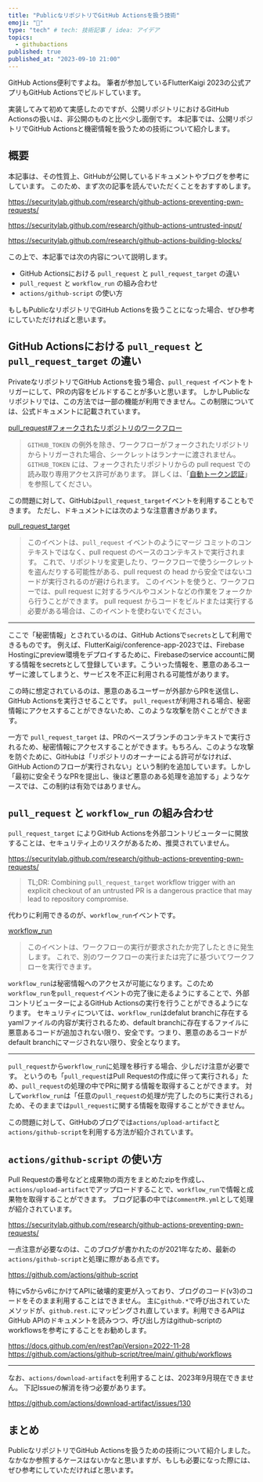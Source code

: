 ```yaml
---
title: "PublicなリポジトリでGitHub Actionsを扱う技術"
emoji: "🤖"
type: "tech" # tech: 技術記事 / idea: アイデア
topics: 
  - githubactions
published: true
published_at: "2023-09-10 21:00"
---
```


GitHub Actions便利ですよね。
筆者が参加しているFlutterKaigi 2023の公式アプリもGitHub Actionsでビルドしています。

実装してみて初めて実感したのですが、公開リポジトリにおけるGitHub Actionsの扱いは、非公開のものと比べ少し面倒です。
本記事では、公開リポジトリでGitHub Actionsと機密情報を扱うための技術について紹介します。

## 概要

本記事は、その性質上、GitHubが公開しているドキュメントやブログを参考にしています。
このため、まず次の記事を読んでいただくことをおすすめします。

https://securitylab.github.com/research/github-actions-preventing-pwn-requests/

https://securitylab.github.com/research/github-actions-untrusted-input/

https://securitylab.github.com/research/github-actions-building-blocks/

この上で、本記事では次の内容について説明します。

* GitHub Actionsにおける `pull_request` と `pull_request_target` の違い
* `pull_request` と `workflow_run` の組み合わせ
* `actions/github-script` の使い方

もしもPublicなリポジトリでGitHub Actionsを扱うことになった場合、ぜひ参考にしていただければと思います。

## GitHub Actionsにおける `pull_request` と `pull_request_target` の違い

PrivateなリポジトリでGitHub Actionsを扱う場合、`pull_request` イベントをトリガーにして、PRの内容をビルドすることが多いと思います。
しかしPublicなリポジトリでは、この方法では一部の機能が利用できません。この制限については、公式ドキュメントに記載されています。

[pull_request#フォークされたリポジトリのワークフロー](https://docs.github.com/ja/actions/using-workflows/events-that-trigger-workflows#%E3%83%95%E3%82%A9%E3%83%BC%E3%82%AF%E3%81%95%E3%82%8C%E3%81%9F%E3%83%AA%E3%83%9D%E3%82%B8%E3%83%88%E3%83%AA%E3%81%AE%E3%83%AF%E3%83%BC%E3%82%AF%E3%83%95%E3%83%AD%E3%83%BC)

> `GITHUB_TOKEN` の例外を除き、ワークフローがフォークされたリポジトリからトリガーされた場合、シークレットはランナーに渡されません。 `GITHUB_TOKEN` には、フォークされたリポジトリからの pull request での読み取り専用アクセス許可があります。 詳しくは、「[自動トークン認証](https://docs.github.com/ja/actions/security-guides/automatic-token-authentication)」を参照してください。

この問題に対して、GitHubは`pull_request_target`イベントを利用することもできます。
ただし、ドキュメントには次のような注意書きがあります。

[pull_request_target](https://docs.github.com/ja/actions/using-workflows/events-that-trigger-workflows#pull_request_target)

> このイベントは、`pull_request` イベントのようにマージ コミットのコンテキストではなく、pull request のベースのコンテキストで実行されます。 これで、リポジトリを変更したり、ワークフローで使うシークレットを盗んだりする可能性がある、pull request の head から安全ではないコードが実行されるのが避けられます。 このイベントを使うと、ワークフローでは、pull request に対するラベルやコメントなどの作業をフォークから行うことができます。 pull request からコードをビルドまたは実行する必要がある場合は、このイベントを使わないでください。

---

ここで「秘密情報」とされているのは、GitHub Actionsで`secrets`として利用できるものです。
例えば、FlutterKaigi/conference-app-2023では、Firebase Hostingにpreview環境をデプロイするために、Firebaseのservice accountに関する情報をsecretsとして登録しています。こういった情報を、悪意のあるユーザーに渡してしまうと、サービスを不正に利用される可能性があります。

この時に想定されているのは、悪意のあるユーザーが外部からPRを送信し、GitHub Actionsを実行させることです。
`pull_request`が利用される場合、秘密情報にアクセスすることができないため、このような攻撃を防ぐことができます。

一方で `pull_request_target` は、PRのベースブランチのコンテキストで実行されるため、秘密情報にアクセスすることができます。もちろん、このような攻撃を防ぐために、GitHubは「リポジトリのオーナーによる許可がなければ、GitHub Actionのフローが実行されない」という制約を追加しています。しかし「最初に安全そうなPRを提出し、後ほど悪意のある処理を追加する」ようなケースでは、この制約は有効ではありません。

## `pull_request` と `workflow_run` の組み合わせ

`pull_request_target` によりGitHub Actionsを外部コントリビューターに開放することは、セキュリティ上のリスクがあるため、推奨されていません。

https://securitylab.github.com/research/github-actions-preventing-pwn-requests/

> TL;DR: Combining `pull_request_target` workflow trigger with an explicit checkout of an untrusted PR is a dangerous practice that may lead to repository compromise.

代わりに利用できるのが、`workflow_run`イベントです。

[workflow_run](https://docs.github.com/ja/actions/using-workflows/events-that-trigger-workflows#workflow_run)

> このイベントは、ワークフローの実行が要求されたか完了したときに発生します。 これで、別のワークフローの実行または完了に基づいてワークフローを実行できます。

`workflow_run`は秘密情報へのアクセスが可能になります。このため`workflow_run`を`pull_request`イベントの完了後に走るようにすることで、外部コントリビューターによるGitHub Actionsの実行を行うことができるようになります。
セキュリティについては、`workflow_run`はdefalut branchに存在するyamlファイルの内容が実行されるため、default branchに存在するファイルに悪意あるコードが追加されない限り、安全です。つまり、悪意のあるコードがdefault branchにマージされない限り、安全となります。

---

`pull_request`から`workflow_run`に処理を移行する場合、少しだけ注意が必要です。
というのも「`pull_request`はPull Requestの作成に伴って実行される」ため、`pull_request`の処理の中でPRに関する情報を取得することができます。
対して`workflow_run`は「任意の`pull_request`の処理が完了したのちに実行される」ため、そのままでは`pull_request`に関する情報を取得することができません。

この問題に対して、GitHubのブログでは`actions/upload-artifact`と`actions/github-script`を利用する方法が紹介されています。

## `actions/github-script` の使い方

Pull Requestの番号などと成果物の両方をまとめたzipを作成し、`actions/upload-artifact`でアップロードすることで、`workflow_run`で情報と成果物を取得することができます。
ブログ記事の中では`CommentPR.yml`として処理が紹介されています。

https://securitylab.github.com/research/github-actions-preventing-pwn-requests/

一点注意が必要なのは、このブログが書かれたのが2021年なため、最新の`actions/github-script`と処理に際がある点です。

https://github.com/actions/github-script

特にv5からv6にかけてAPIに破壊的変更が入っており、ブログのコード(v3)のコードをそのまま利用することはできません。
主に`github.*`で呼び出されていたメソッドが、`github.rest.`にマッピングされ直しています。利用できるAPIはGitHub APIのドキュメントを読みつつ、呼び出し方はgithub-scriptのworkflowsを参考にすることをお勧めします。

https://docs.github.com/en/rest?apiVersion=2022-11-28
https://github.com/actions/github-script/tree/main/.github/workflows

---

なお、`actions/download-artifact`を利用することは、2023年9月現在できません。
下記Issueの解消を待つ必要があります。

https://github.com/actions/download-artifact/issues/130

## まとめ

PublicなリポジトリでGitHub Actionsを扱うための技術について紹介しました。
なかなか参照するケースはないかなと思いますが、もしも必要になった際には、ぜひ参考にしていただければと思います。
